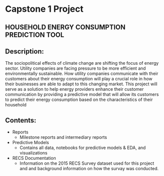# Capstone 1 Project
## HOUSEHOLD ENERGY CONSUMPTION PREDICTION TOOL

## Description:

   The sociopolitical effects of climate change are shifting the focus of energy sector. Utility companies are facing pressure to be more efficient and environmentally sustainable. How utility companies communicate with their customers about their energy consumption will play a crucial role in how their businesses are able to adapt to this changing market. This project will serve as a solution to help energy providers enhance their customer communication by providing a predictive model that will allow its customers to predict their energy consumption based on the characteristics of their household


## Contents:

* Reports
    - Milestone reports and intermediary reports 
* Predictive Models
    - Contains all data, notebooks for predictive models & EDA, and visualizations
* RECS Documentation
    - Information on the 2015 RECS Survey dataset used for this project and and background information on how the survay was conducted.

